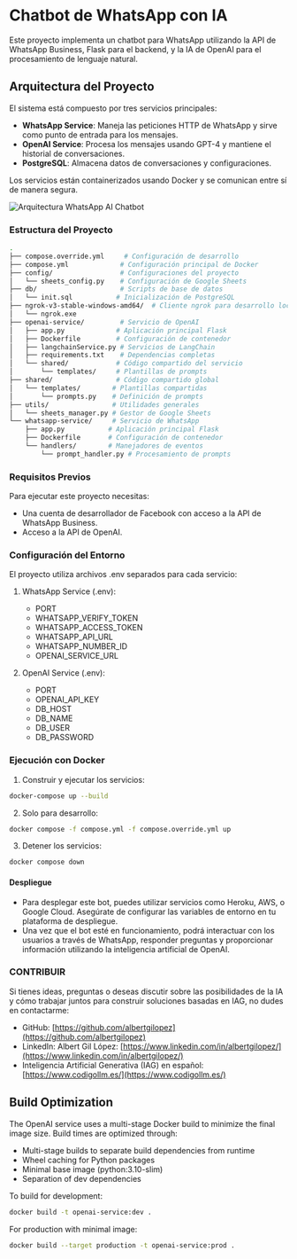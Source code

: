 # Chatbot de WhatsApp con IA

Este proyecto implementa un chatbot para WhatsApp utilizando la API de WhatsApp Business, Flask para el backend, y la IA de OpenAI para el procesamiento de lenguaje natural.

## Arquitectura del Proyecto

El sistema está compuesto por tres servicios principales:

- **WhatsApp Service**: Maneja las peticiones HTTP de WhatsApp y sirve como punto de entrada para los mensajes.
- **OpenAI Service**: Procesa los mensajes usando GPT-4 y mantiene el historial de conversaciones.
- **PostgreSQL**: Almacena datos de conversaciones y configuraciones.


Los servicios están containerizados usando Docker y se comunican entre sí de manera segura.

![Arquitectura WhatsApp AI Chatbot](docs/architecture.png)

### Estructura del Proyecto

```bash
.
├── compose.override.yml     # Configuración de desarrollo
├── compose.yml             # Configuración principal de Docker
├── config/                 # Configuraciones del proyecto
│   └── sheets_config.py    # Configuración de Google Sheets
├── db/                     # Scripts de base de datos
│   └── init.sql           # Inicialización de PostgreSQL
├── ngrok-v3-stable-windows-amd64/  # Cliente ngrok para desarrollo local
│   └── ngrok.exe
├── openai-service/         # Servicio de OpenAI
│   ├── app.py             # Aplicación principal Flask
│   ├── Dockerfile         # Configuración de contenedor
│   ├── langchainService.py # Servicios de LangChain
│   ├── requirements.txt    # Dependencias completas
│   └── shared/            # Código compartido del servicio
│       └── templates/     # Plantillas de prompts
├── shared/                # Código compartido global
│   └── templates/        # Plantillas compartidas
│       └── prompts.py    # Definición de prompts
├── utils/                # Utilidades generales
│   └── sheets_manager.py # Gestor de Google Sheets
└── whatsapp-service/     # Servicio de WhatsApp
    ├── app.py           # Aplicación principal Flask
    ├── Dockerfile       # Configuración de contenedor
    └── handlers/        # Manejadores de eventos
        └── prompt_handler.py # Procesamiento de prompts
```

### Requisitos Previos

Para ejecutar este proyecto necesitas:

- Una cuenta de desarrollador de Facebook con acceso a la API de WhatsApp Business.
- Acceso a la API de OpenAI.

### Configuración del Entorno

El proyecto utiliza archivos .env separados para cada servicio:

1. WhatsApp Service (.env):
   - PORT
   - WHATSAPP_VERIFY_TOKEN
   - WHATSAPP_ACCESS_TOKEN
   - WHATSAPP_API_URL
   - WHATSAPP_NUMBER_ID
   - OPENAI_SERVICE_URL

2. OpenAI Service (.env):
   - PORT
   - OPENAI_API_KEY
   - DB_HOST
   - DB_NAME
   - DB_USER
   - DB_PASSWORD

### Ejecución con Docker

1. Construir y ejecutar los servicios:
```bash
docker-compose up --build
```

2. Solo para desarrollo:
```bash
docker compose -f compose.yml -f compose.override.yml up
```

3. Detener los servicios:
```bash
docker compose down
```

#### Despliegue

- Para desplegar este bot, puedes utilizar servicios como Heroku, AWS, o Google Cloud. Asegúrate de configurar las variables de entorno en tu plataforma de despliegue.
- Una vez que el bot esté en funcionamiento, podrá interactuar con los usuarios a través de WhatsApp, responder preguntas y proporcionar información utilizando la inteligencia artificial de OpenAI.

### CONTRIBUIR

Si tienes ideas, preguntas o deseas discutir sobre las posibilidades de la IA y cómo trabajar juntos para construir soluciones basadas en IAG, no dudes en contactarme:

- GitHub: [https://github.com/albertgilopez](https://github.com/albertgilopez)
- LinkedIn: Albert Gil López: [https://www.linkedin.com/in/albertgilopez/](https://www.linkedin.com/in/albertgilopez/)
- Inteligencia Artificial Generativa (IAG) en español: [https://www.codigollm.es/](https://www.codigollm.es/)

## Build Optimization

The OpenAI service uses a multi-stage Docker build to minimize the final image size. Build times are optimized through:

- Multi-stage builds to separate build dependencies from runtime
- Wheel caching for Python packages
- Minimal base image (python:3.10-slim)
- Separation of dev dependencies

To build for development:
```bash
docker build -t openai-service:dev .
```

For production with minimal image:
```bash
docker build --target production -t openai-service:prod .
```
